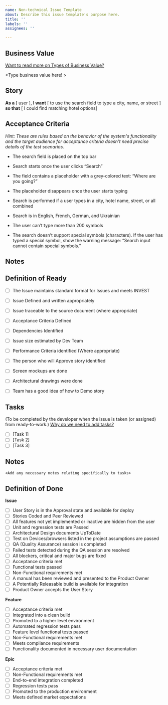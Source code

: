 ```yaml
---
name: Non-technical Issue Template
about: Describe this issue template's purpose here.
title: ''
labels: ''
assignees: ''

---
```


## Business Value  

[Want to read more on Types of Business Value?](https://docs.google.com/spreadsheets/d/1Bvcam238-mvESbTmEgLjkR0Dhrb9TmP4aQ7b3st8pMc/edit#gid=0)

<Type business value here! >

## Story
**As a**  [ user ],
**I want** [ to use the search field to type a city, name, or street ]
**so that** [ I could find matching hotel options]

## Acceptance Criteria
*Hint: These are rules based on the behavior of the system's functionality and the target audience for acceptance criteria doesn’t need precise details of the test scenarios.*

* The search field is placed on the top bar

* Search starts once the user clicks “Search”

* The field contains a placeholder with a grey-colored text: “Where are you going?”

* The placeholder disappears once the user starts typing

* Search is performed if a user types in a city, hotel name, street, or all combined

* Search is in English, French, German, and Ukrainian

* The user can’t type more than 200 symbols

* The search doesn’t support special symbols (characters). If the user has typed a special symbol, show the warning message: “Search input cannot contain  special symbols.”

## Notes
<Document any additional details about the feature>


## Definition of Ready

- [ ] The Issue maintains standard format for Issues and meets INVEST
- [ ] Issue Defined and written appropriately
- [ ] Issue traceable to the source document (where appropriate)
- [ ] Acceptance Criteria Defined
- [ ] Dependencies Identified
- [ ] Issue size estimated by Dev Team
- [ ] Performance Criteria identified (Where appropriate)
- [ ] The person who will Approve story identified
- [ ] Screen mockups are done
- [ ] Architectural drawings were done
- [ ] Team has a good idea of how to Demo story


## Tasks
(To be completed by the developer when the issue is taken (or assigned) from ready-to-work.)
[Why do we need to add tasks?](https://healthlabs.slab.com/posts/tasking-stories-z7lh2l1w)
- [ ] [Task 1]
- [ ] [Task 2]
- [ ] [Task 3]

## Notes
```
<Add any necessary notes relating specifically to tasks>
```


## Definition of Done

**Issue**
- [ ] User Story is in the Approval state and available for deploy
- [ ] Stories Coded and Peer Reviewed	
- [ ] All features not yet implemented or inactive are hidden from the user
- [ ] Unit and regression tests are Passed
- [ ] Architectural Design documents UpToDate 	
- [ ] Test on Devices/browsers listed in the project assumptions are passed
- [ ] QA (Quality Assurance) session is completed
- [ ] Failed tests detected during the QA session are resolved
- [ ] All blockers, critical and major bugs are fixed
- [ ] Acceptance criteria met
- [ ] Functional tests passed
- [ ] Non-Functional requirements met
- [ ] A manual has been reviewed and presented to the Product Owner
- [ ] A Potentially Releasable build is available for integration
- [ ] Product Owner accepts the User Story

**Feature**
- [ ] Acceptance criteria met
- [ ] Integrated into a clean build
- [ ] Promoted to a higher level environment
- [ ] Automated regression tests pass
- [ ] Feature level functional tests passed
- [ ] Non-Functional requirements met
- [ ] Meets compliance requirements
- [ ] Functionality documented in necessary user documentation

**Epic**
- [ ] Acceptance criteria met
- [ ] Non-Functional requirements met
- [ ] End-to-end integration completed
- [ ] Regression tests pass
- [ ] Promoted to the production environment
- [ ] Meets defined market expectations
